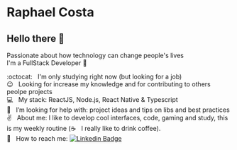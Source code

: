 # Raphael Costa

## Hello there 👋
Passionate about how technology can change people's lives\
I'm a FullStack Developer :rocket:

 :octocat:  &nbsp; I'm only studying right now (but looking for a job)\
 :wink: &nbsp; Looking for increase my knowledge and for contributing to others peolpe projects\
 :computer: &nbsp; My stack: ReactJS, Node.js, React Native & Typescript\
 :mag_right: &nbsp; I’m looking for help with: project ideas and tips on libs and best practices \
 :v: &nbsp; About me: I like to develop cool interfaces, code, gaming and study, this is my weekly routine (:coffee: &nbsp; I really like to drink coffee).\
 :email: &nbsp; How to reach me: [![Linkedin Badge](https://img.shields.io/badge/-RaphaelCosta-blue?style=flat-square&logo=Linkedin&logoColor=white&link=https://www.linkedin.com/in/raphael-costa-4948aa1aa/)](https://www.linkedin.com/in/raphael-costa-4948aa1aa/)
